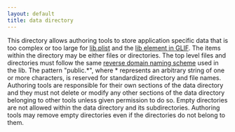 ```yaml
---
layout: default
title: data directory
---
```


This directory allows authoring tools to store application specific data that is too complex or too large for [lib.plist] and the [lib element in GLIF]. The items within the directory may be either files or directories. The top level files and directories must follow the same [reverse domain naming scheme] used in the lib. The pattern "public.\*", where \* represents an arbitrary string of one or more characters, is reserved for standardized directory and file names. Authoring tools are responsible for their own sections of the data directory and they must not delete or modify any other sections of the data directory belonging to other tools unless given permission to do so. Empty directories are not allowed within the data directory and its subdirectories. Authoring tools may remove empty directories even if the directories do not belong to them.

  [lib.plist]: ../lib.plist
  [lib element in GLIF]: ../glyphs/glif#lib
  [reverse domain naming scheme]: ../conventions#reversedomain
